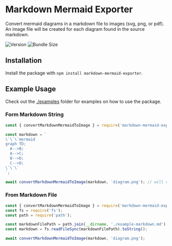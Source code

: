 # Markdown Mermaid Exporter

Convert mermaid diagrams in a markdown file to images (svg, png, or pdf). An image file will be created for each diagram found in the source markdown.

![Version](https://shields.io/npm/v/markdown-mermaid-exporter)
![Bundle Size](https://img.shields.io/bundlephobia/min/markdown-mermaid-exporter)

## Installation

Install the package with `npm install markdown-mermaid-exporter`.

## Example Usage

Check out the [./examples](./examples/) folder for examples on how to use the package.

### Form Markdown String

```javascript
const { convertMarkdownMermaidToImage } = require('markdown-mermaid-exporter');

const markdown = `
\`\`\`mermaid
graph TD;
  A-->B;
  A-->C;
  B-->D;
  C-->D;
\`\`\`
`;

await convertMarkdownMermaidToImage(markdown, 'diagram.png'); // will create diagram-1.png file
```

### From Markdown File

```javascript
const { convertMarkdownMermaidToImage } = require('markdown-mermaid-exporter');
const fs = require('fs');
const path = require('path');

const markdownFilePath = path.join(__dirname, './example-markdown.md');
const markdown = fs.readFileSync(markdownFilePath).toString();

await convertMarkdownMermaidToImage(markdown, 'diagram.png');
```
